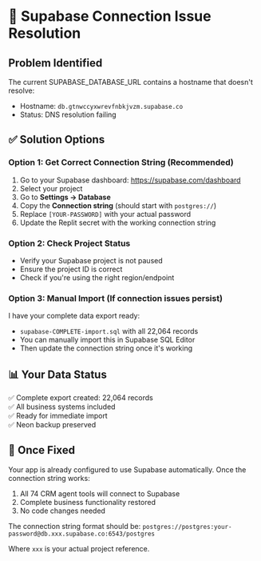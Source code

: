 # 🚨 Supabase Connection Issue Resolution

## Problem Identified
The current SUPABASE_DATABASE_URL contains a hostname that doesn't resolve:
- Hostname: `db.gtnwccyxwrevfnbkjvzm.supabase.co` 
- Status: DNS resolution failing

## ✅ Solution Options

### Option 1: Get Correct Connection String (Recommended)
1. Go to your Supabase dashboard: https://supabase.com/dashboard
2. Select your project
3. Go to **Settings → Database**
4. Copy the **Connection string** (should start with `postgres://`)
5. Replace `[YOUR-PASSWORD]` with your actual password
6. Update the Replit secret with the working connection string

### Option 2: Check Project Status
- Verify your Supabase project is not paused
- Ensure the project ID is correct
- Check if you're using the right region/endpoint

### Option 3: Manual Import (If connection issues persist)
I have your complete data export ready:
- `supabase-COMPLETE-import.sql` with all 22,064 records
- You can manually import this in Supabase SQL Editor
- Then update the connection string once it's working

## 📊 Your Data Status
✅ Complete export created: 22,064 records  
✅ All business systems included  
✅ Ready for immediate import  
✅ Neon backup preserved  

## 🔄 Once Fixed
Your app is already configured to use Supabase automatically. Once the connection string works:
1. All 74 CRM agent tools will connect to Supabase
2. Complete business functionality restored
3. No code changes needed

The connection string format should be:
`postgres://postgres:your-password@db.xxx.supabase.co:6543/postgres`

Where `xxx` is your actual project reference.